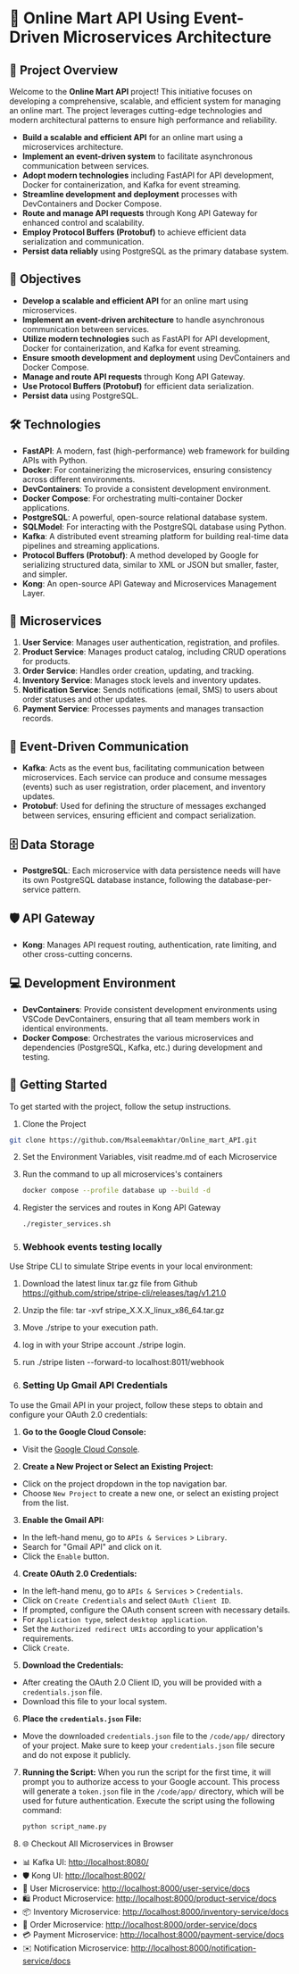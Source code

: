 # 🌟 Online Mart API Using Event-Driven Microservices Architecture

## 📜 Project Overview

Welcome to the **Online Mart API** project! This initiative focuses on developing a comprehensive, scalable, and efficient system for managing an online mart. The project leverages cutting-edge technologies and modern architectural patterns to ensure high performance and reliability.

- **Build a scalable and efficient API** for an online mart using a microservices architecture.
- **Implement an event-driven system** to facilitate asynchronous communication between services.
- **Adopt modern technologies** including FastAPI for API development, Docker for containerization, and Kafka for event streaming.
- **Streamline development and deployment** processes with DevContainers and Docker Compose.
- **Route and manage API requests** through Kong API Gateway for enhanced control and scalability.
- **Employ Protocol Buffers (Protobuf)** to achieve efficient data serialization and communication.
- **Persist data reliably** using PostgreSQL as the primary database system.

## 🎯 Objectives

- **Develop a scalable and efficient API** for an online mart using microservices.
- **Implement an event-driven architecture** to handle asynchronous communication between services.
- **Utilize modern technologies** such as FastAPI for API development, Docker for containerization, and Kafka for event streaming.
- **Ensure smooth development and deployment** using DevContainers and Docker Compose.
- **Manage and route API requests** through Kong API Gateway.
- **Use Protocol Buffers (Protobuf)** for efficient data serialization.
- **Persist data** using PostgreSQL.

## 🛠 Technologies

- **FastAPI**: A modern, fast (high-performance) web framework for building APIs with Python.
- **Docker**: For containerizing the microservices, ensuring consistency across different environments.
- **DevContainers**: To provide a consistent development environment.
- **Docker Compose**: For orchestrating multi-container Docker applications.
- **PostgreSQL**: A powerful, open-source relational database system.
- **SQLModel**: For interacting with the PostgreSQL database using Python.
- **Kafka**: A distributed event streaming platform for building real-time data pipelines and streaming applications.
- **Protocol Buffers (Protobuf)**: A method developed by Google for serializing structured data, similar to XML or JSON but smaller, faster, and simpler.
- **Kong**: An open-source API Gateway and Microservices Management Layer.

## 🧩 Microservices

1. **User Service**: Manages user authentication, registration, and profiles.
2. **Product Service**: Manages product catalog, including CRUD operations for products.
3. **Order Service**: Handles order creation, updating, and tracking.
4. **Inventory Service**: Manages stock levels and inventory updates.
5. **Notification Service**: Sends notifications (email, SMS) to users about order statuses and other updates.
6. **Payment Service**: Processes payments and manages transaction records.

## 🚀 Event-Driven Communication

- **Kafka**: Acts as the event bus, facilitating communication between microservices. Each service can produce and consume messages (events) such as user registration, order placement, and inventory updates.
- **Protobuf**: Used for defining the structure of messages exchanged between services, ensuring efficient and compact serialization.

## 🗄 Data Storage

- **PostgreSQL**: Each microservice with data persistence needs will have its own PostgreSQL database instance, following the database-per-service pattern.

## 🛡 API Gateway

- **Kong**: Manages API request routing, authentication, rate limiting, and other cross-cutting concerns.

## 💻 Development Environment

- **DevContainers**: Provide consistent development environments using VSCode DevContainers, ensuring that all team members work in identical environments.
- **Docker Compose**: Orchestrates the various microservices and dependencies (PostgreSQL, Kafka, etc.) during development and testing.

## 🏁 Getting Started

To get started with the project, follow the setup instructions.

1.  Clone the Project

   ```bash
   git clone https://github.com/Msaleemakhtar/Online_mart_API.git
   ```

2.  Set the Environment Variables, visit readme.md of each Microservice

3.  Run the command to up all microservices's containers

      ```bash
      docker compose --profile database up --build -d
      ```

4.  Register the services and routes in Kong API Gateway

      ```bash
      ./register_services.sh
      ```

5.  ### Webhook events testing locally
   Use Stripe CLI to simulate Stripe events in your local environment:
   1. Download the latest linux tar.gz file from Github https://github.com/stripe/stripe-cli/releases/tag/v1.21.0
   2. Unzip the file: tar -xvf stripe_X.X.X_linux_x86_64.tar.gz
   3. Move ./stripe to your execution path.
   4. log in with your Stripe account ./stripe login.
   5. run  ./stripe listen --forward-to localhost:8011/webhook



6.  ### Setting Up Gmail API Credentials

   To use the Gmail API in your project, follow these steps to obtain and configure your OAuth 2.0 credentials:

   1. **Go to the Google Cloud Console:**
   - Visit the [Google Cloud Console](https://console.cloud.google.com/).

   2. **Create a New Project or Select an Existing Project:**
   - Click on the project dropdown in the top navigation bar.
   - Choose `New Project` to create a new one, or select an existing project from the list.

   3. **Enable the Gmail API:**
   - In the left-hand menu, go to `APIs & Services` > `Library`.
   - Search for "Gmail API" and click on it.
   - Click the `Enable` button.

   4. **Create OAuth 2.0 Credentials:**
   - In the left-hand menu, go to `APIs & Services` > `Credentials`.
   - Click on `Create Credentials` and select `OAuth Client ID`.
   - If prompted, configure the OAuth consent screen with necessary details.
   - For `Application type`, select `desktop application`.
   - Set the `Authorized redirect URIs` according to your application's requirements.
   - Click `Create`.

   5. **Download the Credentials:**
   - After creating the OAuth 2.0 Client ID, you will be provided with a `credentials.json` file.
   - Download this file to your local system.

   6. **Place the `credentials.json` File:**
   - Move the downloaded `credentials.json` file to the `/code/app/` directory of your project. Make sure to keep your `credentials.json` file secure and do not expose it publicly.
   7. **Running the Script:**
   When you run the script for the first time, it will prompt you to authorize access to your Google account. This process will generate a `token.json` file in the `/code/app/` directory, which will be used for future authentication.
   Execute the script using the following command:

      ```bash
      python script_name.py
      ```


7.  🌐 Checkout All Microservices in Browser

- 📊 Kafka UI: [http://localhost:8080/](http://localhost:8080/)
- 🛡️ Kong UI: [http://localhost:8002/](http://localhost:8002/)
- 👤 User Microservice: [http://localhost:8000/user-service/docs](http://localhost:8000/user-service/docs)
- 🛍️ Product Microservice: [http://localhost:8000/product-service/docs](http://localhost:8000/product-service/docs)
- 📦 Inventory Microservice: [http://localhost:8000/inventory-service/docs](http://localhost:8000/inventory-service/docs)
- 📜 Order Microservice: [http://localhost:8000/order-service/docs](http://localhost:8000/order-service/docs)
- 💳 Payment Microservice: [http://localhost:8000/payment-service/docs](http://localhost:8000/payment-service/docs)
- ✉️ Notification Microservice: [http://localhost:8000/notification-service/docs](http://localhost:8000/notification-service/docs)

